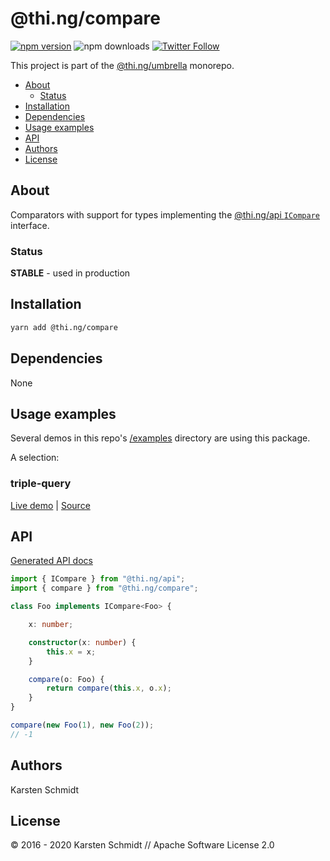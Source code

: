<!-- This file is generated - DO NOT EDIT! -->

# @thi.ng/compare

[![npm version](https://img.shields.io/npm/v/@thi.ng/compare.svg)](https://www.npmjs.com/package/@thi.ng/compare)
![npm downloads](https://img.shields.io/npm/dm/@thi.ng/compare.svg)
[![Twitter Follow](https://img.shields.io/twitter/follow/thing_umbrella.svg?style=flat-square&label=twitter)](https://twitter.com/thing_umbrella)

This project is part of the
[@thi.ng/umbrella](https://github.com/thi-ng/umbrella/) monorepo.

- [About](#about)
  - [Status](#status)
- [Installation](#installation)
- [Dependencies](#dependencies)
- [Usage examples](#usage-examples)
- [API](#api)
- [Authors](#authors)
- [License](#license)

## About

Comparators with support for types implementing the [@thi.ng/api `ICompare`](https://github.com/thi-ng/umbrella/tree/master/packages/api/src/api/compare.ts) interface.

### Status

**STABLE** - used in production

## Installation

```bash
yarn add @thi.ng/compare
```

## Dependencies

None

## Usage examples

Several demos in this repo's
[/examples](https://github.com/thi-ng/umbrella/tree/master/examples)
directory are using this package.

A selection:

### triple-query <!-- NOTOC -->

[Live demo](https://demo.thi.ng/umbrella/triple-query/) | [Source](https://github.com/thi-ng/umbrella/tree/master/examples/triple-query)

## API

[Generated API docs](https://docs.thi.ng/umbrella/compare/)

```ts
import { ICompare } from "@thi.ng/api";
import { compare } from "@thi.ng/compare";

class Foo implements ICompare<Foo> {

    x: number;

    constructor(x: number) {
        this.x = x;
    }

    compare(o: Foo) {
        return compare(this.x, o.x);
    }
}

compare(new Foo(1), new Foo(2));
// -1
```

## Authors

Karsten Schmidt

## License

&copy; 2016 - 2020 Karsten Schmidt // Apache Software License 2.0
